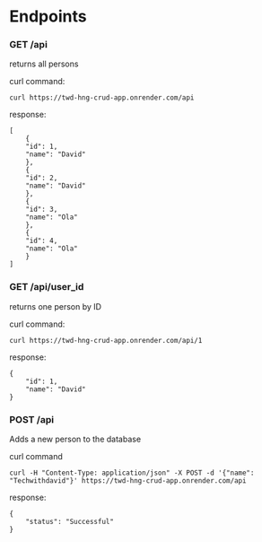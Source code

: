 # Endpoints

### GET /api
returns all persons

curl command:
```
curl https://twd-hng-crud-app.onrender.com/api
```

response:
```
[
    {
	"id": 1,
	"name": "David"
    },
    {
	"id": 2,
	"name": "David"
    },
    {
	"id": 3,
	"name": "Ola"
    },
    {
	"id": 4,
	"name": "Ola"
    }
]
```

### GET /api/user_id
returns one person by ID

curl command:
```
curl https://twd-hng-crud-app.onrender.com/api/1
```

response:
```
{
    "id": 1,
    "name": "David"
}
```

### POST /api
Adds a new person to the database

curl command
```
curl -H "Content-Type: application/json" -X POST -d '{"name": "Techwithdavid"}' https://twd-hng-crud-app.onrender.com/api
```

response:
```
{
    "status": "Successful"
}
```
